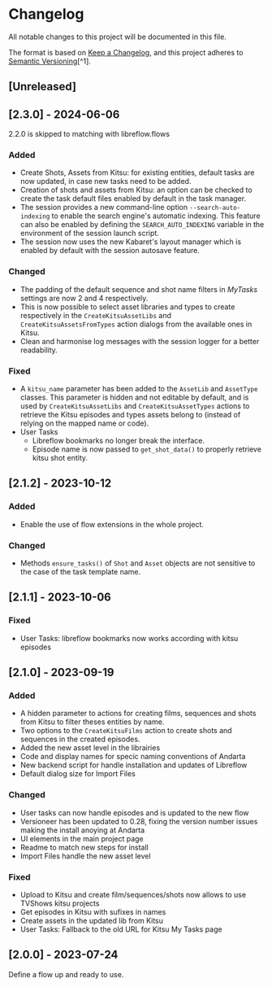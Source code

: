 # Changelog

All notable changes to this project will be documented in this file.

The format is based on [Keep a Changelog](https://keepachangelog.com/en/1.0.0/),
and this project adheres to [Semantic Versioning](https://semver.org/spec/v2.0.0.html)[^1].

<!---
Types of changes

- Added for new features.
- Changed for changes in existing functionality.
- Deprecated for soon-to-be removed features.
- Removed for now removed features.
- Fixed for any bug fixes.
- Security in case of vulnerabilities.

-->

## [Unreleased]

## [2.3.0] - 2024-06-06

2.2.0 is skipped to matching with libreflow.flows

### Added

* Create Shots, Assets from Kitsu: for existing entities, default tasks are now updated, in case new tasks need to be added.
* Creation of shots and assets from Kitsu: an option can be checked to create the task default files enabled by default in the task manager.
* The session provides a new command-line option `--search-auto-indexing` to enable the search engine's automatic indexing. This feature can also be enabled by defining the `SEARCH_AUTO_INDEXING` variable in the environment of the session launch script.
* The session now uses the new Kabaret's layout manager which is enabled by default with the session autosave feature.

### Changed

* The padding of the default sequence and shot name filters in *MyTasks* settings are now 2 and 4 respectively.
* This is now possible to select asset libraries and types to create respectively in the `CreateKitsuAssetLibs` and `CreateKitsuAssetsFromTypes` action dialogs from the available ones in Kitsu.
* Clean and harmonise log messages with the session logger for a better readability.

### Fixed

* A `kitsu_name` parameter has been added to the `AssetLib` and `AssetType` classes. This parameter is hidden and not editable by default, and is used by `CreateKitsuAssetLibs` and `CreateKitsuAssetTypes` actions to retrieve the Kitsu episodes and types assets belong to (instead of relying on the mapped name or code).
* User Tasks
  * Libreflow bookmarks no longer break the interface.
  * Episode name is now passed to `get_shot_data()` to properly retrieve kitsu shot entity.

## [2.1.2] - 2023-10-12

### Added

* Enable the use of flow extensions in the whole project.

### Changed

* Methods `ensure_tasks()` of `Shot` and `Asset` objects are not sensitive to the case of the task template name.

## [2.1.1] - 2023-10-06

### Fixed

* User Tasks: libreflow bookmarks now works according with kitsu episodes

## [2.1.0] - 2023-09-19

### Added

* A hidden parameter to actions for creating films, sequences and shots from Kitsu to filter theses entities by name.
* Two options to the `CreateKitsuFilms` action to create shots and sequences in the created episodes.
* Added the new asset level in the librairies
* Code and display names for specic naming conventions of Andarta
* New backend script for handle installation and updates of Libreflow
* Default dialog size for Import Files

### Changed

* User tasks can now handle episodes and is updated to the new flow
* Versioneer has been updated to 0.28, fixing the version number issues making the install anoying at Andarta
* UI elements in the main project page
* Readme to match new steps for install
* Import Files handle the new asset level

### Fixed

* Upload to Kitsu and create film/sequences/shots now allows to use TVShows kitsu projects
* Get episodes in Kitsu with sufixes in names
* Create assets in the updated lib from Kitsu
* User Tasks: Fallback to the old URL for Kitsu My Tasks page

## [2.0.0] - 2023-07-24

Define a flow up and ready to use.

